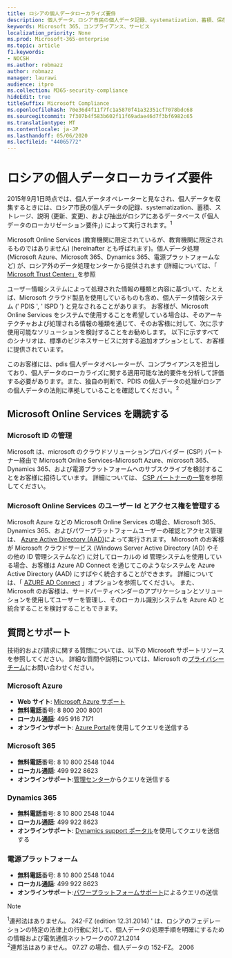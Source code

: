 ```yaml
---
title: ロシアの個人データローカライズ要件
description: 個人データ、ロシア市民の個人データ記録、systematization、蓄積、保存、明確化、および抽出が、ロシアにある Microsoft サービスおよびデータベースで実行される方法について説明します。
keywords: Microsoft 365、コンプライアンス、サービス
localization_priority: None
ms.prod: Microsoft-365-enterprise
ms.topic: article
f1.keywords:
- NOCSH
ms.author: robmazz
author: robmazz
manager: laurawi
audience: itpro
ms.collection: M365-security-compliance
hideEdit: true
titleSuffix: Microsoft Compliance
ms.openlocfilehash: 70e36d4f11f7fc1a5870f41a32351cf7078bdc68
ms.sourcegitcommit: 7f307b4f583b602f11f69adae46d7f3bf6982c65
ms.translationtype: MT
ms.contentlocale: ja-JP
ms.lasthandoff: 05/06/2020
ms.locfileid: "44065772"
---
```

# <a name="russian-personal-data-localization-requirements"></a>ロシアの個人データローカライズ要件

2015年9月1日時点では、個人データオペレーターと見なされ、個人データを収集するときには、ロシア市民の個人データの記録、systematization、蓄積、ストレージ、説明 (更新、変更)、および抽出がロシアにあるデータベース (「個人データのローカリゼーション要件」) によって実行されます。<sup>1</sup>

Microsoft Online Services (教育機関に限定されているが、教育機関に限定されるものではありません) (hereinafter とも呼ばれます)。個人データ処理 (Microsoft Azure、Microsoft 365、Dynamics 365、電源プラットフォームなど) が、ロシア外のデータ処理センターから提供されます (詳細については、「 [Microsoft Trust Center」](https://www.microsoft.com/trust-center)を参照

ユーザー情報システムによって処理された情報の種類と内容に基づいて、たとえば、Microsoft クラウド製品を使用しているものも含め、個人データ情報システム (' PDIS ', ' ISPD ') と見なされることがあります。 お客様が、Microsoft Online Services をシステムで使用することを希望している場合は、そのアーキテクチャおよび処理される情報の種類を通じて、そのお客様に対して、次に示す使用可能なソリューションを検討することをお勧めします。 以下に示すすべてのシナリオは、標準のビジネスサービスに対する追加オプションとして、お客様に提供されています。

このお客様には、pdis 個人データオペレーターが、コンプライアンスを担当しており、個人データのローカライズに関する適用可能な法的要件を分析して評価する必要があります。また、独自の判断で、PDIS の個人データの処理がロシアの個人データの法則に準拠していることを確認してください。<sup>2</sup>

## <a name="subscribing-to-microsoft-online-services"></a>Microsoft Online Services を購読する

### <a name="microsoft-id-management"></a>Microsoft ID の管理

Microsoft は、microsoft のクラウドソリューションプロバイダー (CSP) パートナー経由で Microsoft Online Services-Microsoft Azure、microsoft 365、Dynamics 365、および電源プラットフォームへのサブスクライブを検討することをお客様に招待しています。 詳細については、 [CSP パートナーの一覧](https://pinpoint.microsoft.com/search?type=services&campaign=691)を参照してください。

### <a name="managing-user-identity-and-access-for-microsoft-online-services"></a>Microsoft Online Services のユーザー Id とアクセス権を管理する

Microsoft Azure などの Microsoft Online Services の場合、Microsoft 365、Dynamics 365、およびパワープラットフォームユーザーの確認とアクセス管理は、 [Azure Active Directory (AAD)](https://azure.microsoft.com/services/active-directory/)によって実行されます。 Microsoft のお客様が Microsoft クラウドサービス (Windows Server Active Directory (AD) やその他の ID 管理システムなど) に対してローカルの id 管理システムを使用している場合、お客様は Azure AD Connect を通じてこのようなシステムを Azure Active Directory (AAD) にすばやく統合することができます。 詳細については、「 [AZURE AD Connect](https://docs.microsoft.com/azure/active-directory/cloud-provisioning/) 」オプションを参照してください。 また、Microsoft のお客様は、サードパーティベンダーのアプリケーションとソリューションを使用してユーザーを管理し、そのローカル識別システムを Azure AD と統合することを検討することもできます。

## <a name="questions-and-support"></a>質問とサポート

技術的および請求に関する質問については、以下の Microsoft サポートリソースを参照してください。 詳細な質問や説明については、Microsoft の[プライバシーチーム](https://support.microsoft.com/gp/privacy-page)にお問い合わせください。

### <a name="microsoft-azure"></a>Microsoft Azure

- **Web サイト**: [Microsoft Azure サポート](https://aka.ms/GetAzureSupport)
- **無料電話**番号: 8 800 200 8001
- **ローカル通話**: 495 916 7171
- **オンラインサポート**: [Azure Portal](https://portal.azure.com)を使用してクエリを送信する

### <a name="microsoft-365"></a>Microsoft 365

- **無料電話**番号: 8 10 800 2548 1044
- **ローカル通話**: 499 922 8623
- **オンラインサポート**:[管理センター](https://portal.office.com/)からクエリを送信する

### <a name="dynamics-365"></a>Dynamics 365

- **無料電話**番号: 8 10 800 2548 1044
- **ローカル通話**: 499 922 8623
- **オンラインサポート**: [Dynamics support ポータル](https://dynamics.microsoft.com/support/)を使用してクエリを送信する

### <a name="power-platform"></a>電源プラットフォーム

- **無料電話**番号: 8 10 800 2548 1044
- **ローカル通話**: 499 922 8623
- **オンラインサポート**:[パワープラットフォームサポート](https://docs.microsoft.com/power-platform/admin/get-help-support)によるクエリの送信

> [!NOTE]
> <sup>1</sup>連邦法はありません。 242-FZ (edition 12.31.2014) ' は、ロシアのフェデレーションの特定の法律上の行動に対して、個人データの処理手順を明確にするための情報および電気通信ネットワークの07.21.2014 <br>
> <sup>2</sup>連邦法はありません。 07.27 の場合、個人データの 152-FZ。 2006<br>
